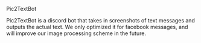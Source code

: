 Pic2TextBot 

Pic2TextBot is a discord bot that takes in screenshots of text messages and outputs the actual text. We only optimized it for facebook messages, and will improve our image processing scheme in the future. 
